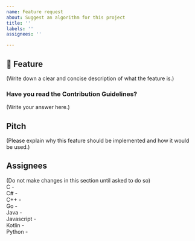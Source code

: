 ```yaml
---
name: Feature request
about: Suggest an algorithm for this project
title: ''
labels: ''
assignees: ''

---
```


## 🚀 Feature

(Write down a clear and concise description of what the feature is.)

### Have you read the Contribution Guidelines?

(Write your answer here.)

## Pitch

(Please explain why this feature should be implemented and how it would be used.)

## Assignees

(Do not make changes in this section until asked to do so)  
C -  
C# -  
C++ -   
Go -  
Java -  
Javascript -  
Kotlin -  
Python -  
